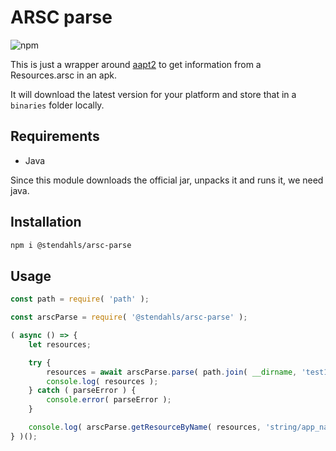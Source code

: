 # ARSC parse

![npm](https://img.shields.io/npm/v/@stendahls/arsc-parse.svg)

This is just a wrapper around [aapt2](https://developer.android.com/studio/command-line/aapt2) to get information from a Resources.arsc in an apk.

It will download the latest version for your platform and store that in a `binaries` folder locally.

## Requirements
* Java

Since this module downloads the official jar, unpacks it and runs it, we need java.

## Installation
```bash
npm i @stendahls/arsc-parse
```

## Usage

```javascript
const path = require( 'path' );

const arscParse = require( '@stendahls/arsc-parse' );

( async () => {
    let resources;

    try {
        resources = await arscParse.parse( path.join( __dirname, 'test1.apk' ) );
        console.log( resources );
    } catch ( parseError ) {
        console.error( parseError );
    }

    console.log( arscParse.getResourceByName( resources, 'string/app_name' ) );
} )();
```

